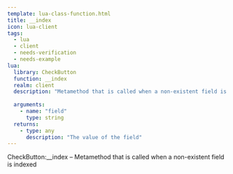 ```yaml
---
template: lua-class-function.html
title: __index
icon: lua-client
tags:
  - lua
  - client
  - needs-verification
  - needs-example
lua:
  library: CheckButton
  function: __index
  realm: client
  description: "Metamethod that is called when a non-existent field is indexed"
  
  arguments:
    - name: "field"
      type: string
  returns:
    - type: any
      description: "The value of the field"
---
```


<div class="lua__search__keywords">
CheckButton:__index &#x2013; Metamethod that is called when a non-existent field is indexed
</div>
